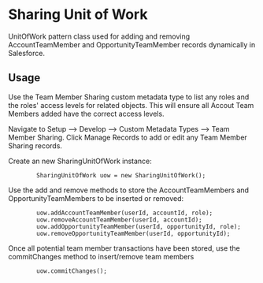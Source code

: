 # Sharing Unit of Work

UnitOfWork pattern class used for adding and removing AccountTeamMember and OpportunityTeamMember records dynamically in Salesforce.

## Usage

Use the Team Member Sharing custom metadata type to list any roles
and the roles' access levels for related objects. This will ensure
all Accout Team Members added have the correct access levels. 

Navigate to Setup --> Develop --> Custom Metadata Types --> Team Member Sharing.
Click Manage Records to add or edit any Team Member Sharing records. 

Create an new SharingUnitOfWork instance:
```
		SharingUnitOfWork uow = new SharingUnitOfWork();
```
Use the add and remove methods to store the AccountTeamMembers and
OpportunityTeamMembers to be inserted or removed:
```
		uow.addAccountTeamMember(userId, accountId, role);
		uow.removeAccountTeamMember(userId, accountId);
		uow.addOpportunityTeamMember(userId, opportunityId, role);
		uow.removeOpportunityTeamMember(userId, opportunityId);
```
Once all potential team member transactions have been stored,
use the commitChanges method to insert/remove team members
```
		uow.commitChanges();
```